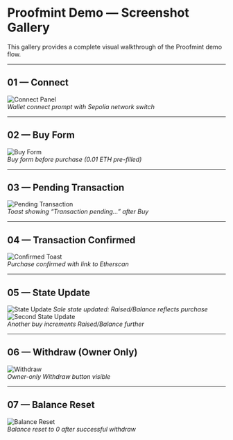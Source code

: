 # Proofmint Demo — Screenshot Gallery

This gallery provides a complete visual walkthrough of the Proofmint demo flow.

---

## 01 — Connect
![Connect Panel](assets/01_connect.png)  
*Wallet connect prompt with Sepolia network switch*

---

## 02 — Buy Form
![Buy Form](assets/02_buy_form.png)  
*Buy form before purchase (0.01 ETH pre-filled)*  

---

## 03 — Pending Transaction
![Pending Transaction](assets/03_pending.png)  
*Toast showing “Transaction pending…” after Buy*  

---

## 04 — Transaction Confirmed
![Confirmed Toast](assets/04_confirmed.png)  
*Purchase confirmed with link to Etherscan*  

---

## 05 — State Update
![State Update](assets/05_state_update.png)
*Sale state updated: Raised/Balance reflects purchase*  
![Second State Update](assets/05b_state_update.png)  
*Another buy increments Raised/Balance further*  

---

## 06 — Withdraw (Owner Only)
![Withdraw](assets/06_withdraw.png)  
*Owner-only Withdraw button visible*  

---

## 07 — Balance Reset
![Balance Reset](assets/07_balance_reset.png)  
*Balance reset to 0 after successful withdraw*    
